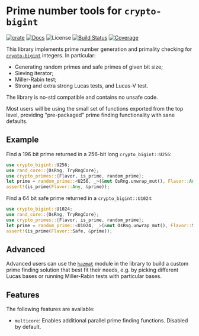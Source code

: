 # Prime number tools for `crypto-bigint`

[![crate][crate-image]][crate-link]
[![Docs][docs-image]][docs-link]
![License][license-image]
[![Build Status][build-image]][build-link]
[![Coverage][coverage-image]][coverage-link]

This library implements prime number generation and primality checking for [`crypto-bigint`](https://crates.io/crates/crypto-bigint) integers.
In particular:

- Generating random primes and safe primes of given bit size;
- Sieving iterator;
- Miller-Rabin test;
- Strong and extra strong Lucas tests, and Lucas-V test.


The library is no-std compatible and contains no unsafe code.

Most users will be using the small set of functions exported from the top level, providing "pre-packaged" prime finding functionality with sane defaults.

## Example

Find a 196 bit prime returned in a 256-bit long `crypto_bigint::U256`:

```rust
use crypto_bigint::U256;
use rand_core::{OsRng, TryRngCore};
use crypto_primes::{Flavor, is_prime, random_prime};
let prime = random_prime::<U256, _>(&mut OsRng.unwrap_mut(), Flavor::Any, 196);
assert!(is_prime(Flavor::Any, &prime));
```

Find a 64 bit safe prime returned in a `crypto_bigint::U1024`:

```rust
use crypto_bigint::U1024;
use rand_core::{OsRng, TryRngCore};
use crypto_primes::{Flavor, is_prime, random_prime};
let prime = random_prime::<U1024, _>(&mut OsRng.unwrap_mut(), Flavor::Safe, 64);
assert!(is_prime(Flavor::Safe, &prime));
```

## Advanced

Advanced users can use the [`hazmat`][hazmat-lnk] module in the library to build a custom prime finding solution that best fit their needs, e.g. by picking different Lucas bases or running Miller-Rabin tests with particular bases.

## Features

The following features are available:

- `multicore`: Enables additional parallel prime finding functions. Disabled by default.


[crate-image]: https://img.shields.io/crates/v/crypto-primes.svg
[crate-link]: https://crates.io/crates/crypto-primes
[docs-image]: https://docs.rs/crypto-primes/badge.svg
[docs-link]: https://docs.rs/crypto-primes/
[license-image]: https://img.shields.io/crates/l/crypto-primes
[build-image]: https://github.com/entropyxyz/crypto-primes/actions/workflows/ci.yml/badge.svg
[build-link]: https://github.com/entropyxyz/crypto-primes/actions/workflows/ci.yml
[coverage-image]: https://codecov.io/gh/entropyxyz/crypto-primes/branch/master/graph/badge.svg
[coverage-link]: https://codecov.io/gh/entropyxyz/crypto-primes
[hazmat-lnk]: https://docs.rs/crypto-primes/latest/crypto_primes/hazmat
